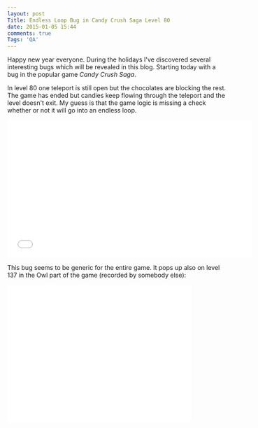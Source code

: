 ```yaml
---
layout: post
Title: Endless Loop Bug in Candy Crush Saga Level 80
date: 2015-01-05 15:44
comments: true
Tags: 'QA'
---
```


Happy new year everyone. During the holidays I've discovered several interesting
bugs which will be revealed in this blog. Starting today with a bug in the popular
game *Candy Crush Saga*.

In level 80 one teleport is still open but the chocolates are blocking the rest.
The game has ended but candies keep flowing through the teleport and the level doesn't exit.
My guess is that the game logic is missing a check whether or not it will go into an endless loop.

<iframe width="560" height="315" src="//www.youtube.com/embed/haBepFwyaxY" frameborder="0" allowfullscreen></iframe>

This bug seems to be generic for the entire game. It pops up also on
level 137 in the Owl part of the game (recorded by somebody else):

<iframe width="420" height="315" src="//www.youtube.com/embed/6q1_LIdamqw" frameborder="0" allowfullscreen></iframe>

